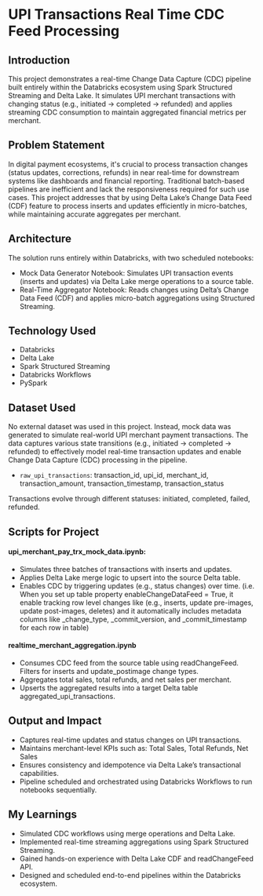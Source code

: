 # UPI Transactions Real Time CDC Feed Processing

## Introduction
This project demonstrates a real-time Change Data Capture (CDC) pipeline built entirely within the Databricks ecosystem using Spark Structured Streaming and Delta Lake. It simulates UPI merchant transactions with changing status (e.g., initiated → completed → refunded) and applies streaming CDC consumption to maintain aggregated financial metrics per merchant.

## Problem Statement
In digital payment ecosystems, it's crucial to process transaction changes (status updates, corrections, refunds) in near real-time for downstream systems like dashboards and financial reporting. Traditional batch-based pipelines are inefficient and lack the responsiveness required for such use cases. This project addresses that by using Delta Lake’s Change Data Feed (CDF) feature to process inserts and updates efficiently in micro-batches, while maintaining accurate aggregates per merchant.

## Architecture
The solution runs entirely within Databricks, with two scheduled notebooks:
- Mock Data Generator Notebook: Simulates UPI transaction events (inserts and updates) via Delta Lake merge operations to a source table.
- Real-Time Aggregator Notebook: Reads changes using Delta’s Change Data Feed (CDF) and applies micro-batch aggregations using Structured Streaming.

## Technology Used
- Databricks
- Delta Lake
- Spark Structured Streaming
- Databricks Workflows
- PySpark

## Dataset Used
No external dataset was used in this project. Instead, mock data was generated to simulate real-world UPI merchant payment transactions. The data captures various state transitions (e.g., initiated → completed → refunded) to effectively model real-time transaction updates and enable Change Data Capture (CDC) processing in the pipeline.

- `raw_upi_transactions`: transaction_id, upi_id, merchant_id, transaction_amount, transaction_timestamp, transaction_status

Transactions evolve through different statuses: initiated, completed, failed, refunded.

## Scripts for Project
#### upi_merchant_pay_trx_mock_data.ipynb:
- Simulates three batches of transactions with inserts and updates.
- Applies Delta Lake merge logic to upsert into the source Delta table.
- Enables CDC by triggering updates (e.g., status changes) over time. (i.e. When you set up table property enableChangeDataFeed = True, it enable tracking row level changes like (e.g., inserts, update pre-images, update post-images, deletes) and it automatically includes metadata columns like _change_type, _commit_version, and _commit_timestamp for each row in table) 

#### realtime_merchant_aggregation.ipynb
- Consumes CDC feed from the source table using readChangeFeed.
 Filters for inserts and update_postimage change types.
- Aggregates total sales, total refunds, and net sales per merchant.
- Upserts the aggregated results into a target Delta table aggregated_upi_transactions.

## Output and Impact
- Captures real-time updates and status changes on UPI transactions.
- Maintains merchant-level KPIs such as: Total Sales, Total Refunds, Net Sales
- Ensures consistency and idempotence via Delta Lake’s transactional capabilities.
- Pipeline scheduled and orchestrated using Databricks Workflows to run notebooks sequentially.

## My Learnings
- Simulated CDC workflows using merge operations and Delta Lake.
- Implemented real-time streaming aggregations using Spark Structured Streaming.
- Gained hands-on experience with Delta Lake CDF and readChangeFeed API.
- Designed and scheduled end-to-end pipelines within the Databricks ecosystem.


